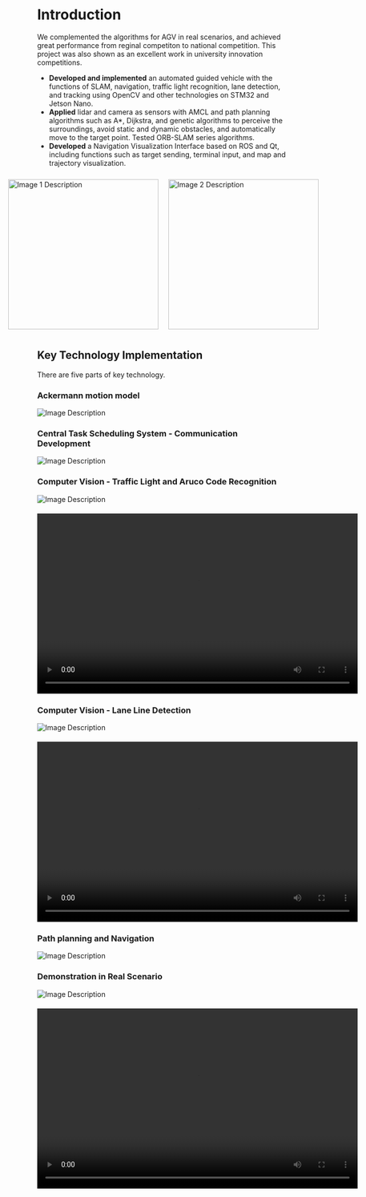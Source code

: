 # Introduction
We complemented the algorithms for AGV in real scenarios, and achieved great performance from reginal competiton to national competition. This project was also shown as an excellent work in university innovation competitions.

- **Developed and implemented** an automated guided vehicle with the functions of SLAM, navigation, traffic light recognition, lane detection, and tracking using OpenCV and other technologies on STM32 and Jetson Nano.
- **Applied** lidar and camera as sensors with AMCL and path planning algorithms such as A*, Dijkstra, and genetic algorithms to perceive the surroundings, avoid static and dynamic obstacles, and automatically move to the target point. Tested ORB-SLAM series algorithms.
- **Developed** a Navigation Visualization Interface based on ROS and Qt, including functions such as target sending, terminal input, and map and trajectory visualization.

<!-- <img src="car1.png" alt="Image Description" width="400" height="300"> -->

<div style="display: flex; justify-content: center; align-items: center;">
    <div style="margin: 10px;">
        <img src="car1.png" alt="Image 1 Description" width="300">
        <!-- <p style="text-align: center;">Image 1 Caption</p> -->
    </div>
    <div style="margin: 10px;">
        <img src="car2.png" alt="Image 2 Description" width="300">
        <!-- <p style="text-align: center;">Image 2 Caption</p> -->
    </div>
</div>


## Key Technology Implementation
There are five parts of key technology.
### Ackermann motion model
<img src="ACSP_10.png" alt="Image Description" >

### Central Task Scheduling System - Communication Development
<img src="ACSP_11.png" alt="Image Description">

### Computer Vision - Traffic Light and Aruco Code Recognition
<img src="ACSP_12.png" alt="Image Description">
<video width="640" height="360" controls style="display: block; margin: 20px auto;">
  <source src="./redgreen.mp4" type="video/mp4">
</video>

### Computer Vision - Lane Line Detection
<img src="ACSP_14.png" alt="Image Description">
<video width="640" height="360" controls style="display: block; margin: 20px auto;">
  <source src="./s.mp4" type="video/mp4">
</video>

### Path planning and Navigation
<img src="ACSP_16.png" alt="Image Description">

### Demonstration in Real Scenario
<img src="ACSP_17.png" alt="Image Description">
<video width="640" height="360" controls style="display: block; margin: 20px auto;">
  <source src="./final.MP4" type="video/mp4">
</video>
